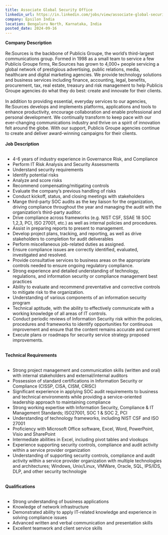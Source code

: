 ```yaml
---
title: Associate Global Security Office
linkedin_url: https://in.linkedin.com/jobs/view/associate-global-security-office-at-epsilon-india-3557667657?position=31&pageNum=0&refId=qn6QhdJ1CFxGLxYGx7p%2BKA%3D%3D&trackingId=0u7dzwtVm9CK15WRR0VffA%3D%3D
company: Epsilon India
location: Bengaluru North, Karnataka, India
posted_date: 2024-09-16
---
```


<div class="description__text description__text--rich">
<section class="show-more-less-html" data-max-lines="5">
<div class="show-more-less-html__markup show-more-less-html__markup--clamp-after-5 relative overflow-hidden">
<strong>Company Description<br/><br/></strong>Re:Sources is the backbone of Publicis Groupe, the world’s third-largest communications group. Formed in 1998 as a small team to service a few Publicis Groupe firms, Re:Sources has grown to 4,000+ people servicing a global network of prestigious advertising, public relations, media, healthcare and digital marketing agencies. We provide technology solutions and business services including finance, accounting, legal, benefits, procurement, tax, real estate, treasury and risk management to help Publicis Groupe agencies do what they do best: create and innovate for their clients.<br/><br/>In addition to providing essential, everyday services to our agencies, Re:Sources develops and implements platforms, applications and tools to enhance productivity, encourage collaboration and enable professional and personal development. We continually transform to keep pace with our ever-changing communications industry and thrive on a spirit of innovation felt around the globe. With our support, Publicis Groupe agencies continue to create and deliver award-winning campaigns for their clients.<br/><br/><strong>Job Description<br/><br/></strong><ul><li> 4-6 years of industry experience in Governance Risk, and Compliance</li><li> Perform IT Risk Analysis and Security Assessments</li><li> Understand security requirements</li><li> Identify potential risks</li><li> Analyze and score risks</li><li> Recommend compensating/mitigating controls</li><li> Evaluate the company’s previous handling of risks</li><li> Conduct kickoff, status, and closing meetings with stakeholders</li><li> Mange third-party SOC audits as the key liaison for the organization, driving compliance throughout the year and managing the audit with the organization’s third-party auditor.</li><li> Drive compliance across frameworks (e.g. NIST CSF, SSAE 18 SOC 1,2,3, PCI, ISO 27001, etc.) as well as internal policies and procedures.</li><li> Assist in preparing reports to present to management.</li><li> Develop project plans, tracking, and reporting, as well as drive stakeholders to completion for audit deliverables</li><li> Perform miscellaneous job-related duties as assigned.</li><li> Ensure compliance issues are correctly identified, evaluated, investigated and resolved.</li><li> Provide consultative services to business areas on the appropriate controls needed to ensure ongoing regulatory compliance.</li><li> Strong experience and detailed understanding of technology, regulations, and information security or compliance management best practices</li><li> Ability to evaluate and recommend preventative and corrective controls to mitigate risk to the organization.</li><li> Understanding of various components of an information security program</li><li> Technical aptitude, with the ability to effectively communicate with a working knowledge of all areas of IT controls.</li><li> Conduct periodic reviews of Information Security risk within the policies, procedures and frameworks to identify opportunities for continuous improvement and ensure that the content remains accurate and current</li><li> Execute plans or roadmaps for security service strategy proposed improvements.<br/><br/></li></ul><strong>Technical Requirements<br/><br/></strong><ul><li> Strong project management and communication skills (written and oral) with internal stakeholders and external/internal auditors</li><li> Possession of standard certifications in Information Security or Compliance (CISSP, CISA, CISM, CRISC)</li><li> Significant experience in applying SOC audit requirements to business and technical environments while providing a service-oriented leadership approach to maintaining compliance</li><li> Strong working expertise with Information Security, Compliance &amp; IT Management Standards; ISO27001, SOC 1 &amp; SOC 2, PCI</li><li> Understanding of technology frameworks, including NIST CSF and ISO 27001</li><li> Proficiency with Microsoft Office software, Excel, Word, PowerPoint, Visio and SharePoint</li><li> Intermediate abilities in Excel, including pivot tables and vlookups</li><li> Experience supporting security controls, compliance and audit activity within a service provider organization</li><li> Understanding of supporting security controls, compliance and audit activity within a service provider organization with multiple technologies and architectures; Windows, Unix/Linux, VMWare, Oracle, SQL, IPS/IDS, DLP, and other security technologie<br/><br/></li></ul><strong>Qualifications<br/><br/></strong><ul><li> Strong understanding of business applications</li><li> Knowledge of network infrastructure</li><li> Demonstrated ability to apply IT-related knowledge and experience in solving compliance issues</li><li> Advanced written and verbal communication and presentation skills</li><li> Excellent teamwork and client service skills</li></ul>
</div>


<!-- --> </section>
</div>